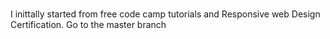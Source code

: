#
I inittally started from free code camp tutorials and Responsive web Design Certification.
Go to the master branch
